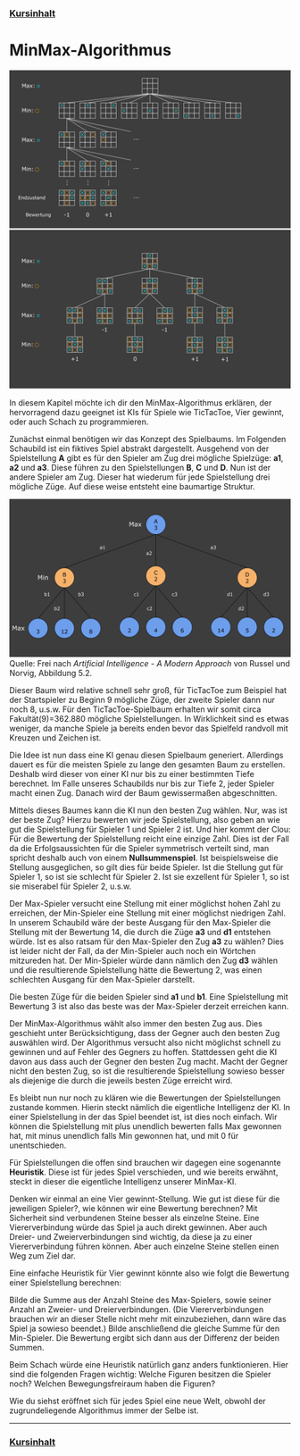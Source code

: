 ### [Kursinhalt](../README.md)

MinMax-Algorithmus
===================

![MinMax-Algorithmus TicTacToe](Bilder/MinMaxTicTacToe.svg)
![MinMax-Algorithmus TicTacToe2](Bilder/MinMaxTicTacToe2.svg)

In diesem Kapitel möchte ich dir den MinMax-Algorithmus erklären, der hervorragend dazu geeignet ist KIs für Spiele wie TicTacToe, Vier gewinnt, oder auch Schach zu programmieren. 

Zunächst einmal benötigen wir das Konzept des Spielbaums. Im Folgenden Schaubild ist ein fiktives Spiel abstrakt dargestellt. Ausgehend von der Spielstellung **A** gibt es für den Spieler am Zug drei mögliche Spielzüge: **a1**, **a2** und **a3**. Diese führen zu den Spielstellungen **B**, **C** und **D**. Nun ist der andere Spieler am Zug. Dieser hat wiederum für jede Spielstellung drei mögliche Züge. Auf diese weise entsteht eine baumartige Struktur.

![MinMax-Algorithmus](Bilder/MinMax.svg)
Quelle: Frei nach *Artificial Intelligence - A Modern Approach* von Russel und Norvig, Abbildung 5.2.

Dieser Baum wird relative schnell sehr groß, für TicTacToe zum Beispiel hat der Startspieler zu Beginn 9 mögliche Züge, der zweite Spieler dann nur noch 8, u.s.w. Für den TicTacToe-Spielbaum erhalten wir somit circa Fakultät(9)=362.880 mögliche Spielstellungen. In Wirklichkeit sind es etwas weniger, da manche Spiele ja bereits enden bevor das Spielfeld randvoll mit Kreuzen und Zeichen ist. 

Die Idee ist nun dass eine KI genau diesen Spielbaum generiert. Allerdings dauert es für die meisten Spiele zu lange den gesamten Baum zu erstellen. Deshalb wird dieser von einer KI nur bis zu einer bestimmten Tiefe berechnet. Im Falle unseres Schaubilds nur bis zur Tiefe 2, jeder Spieler macht einen Zug. Danach wird der Baum gewissermaßen abgeschnitten.

Mittels dieses Baumes kann die KI nun den besten Zug wählen. Nur, was ist der beste Zug? Hierzu bewerten wir jede Spielstellung, also geben an wie gut die Spielstellung für Spieler 1 und Spieler 2 ist. Und hier kommt der Clou: Für die Bewertung der Spielstellung reicht eine einzige Zahl. Dies ist der Fall da die Erfolgsaussichten für die Spieler symmetrisch verteilt sind, man spricht deshalb auch von einem **Nullsummenspiel**. Ist beispielsweise die Stellung ausgeglichen, so gilt dies für beide Spieler. Ist die Stellung gut für Spieler 1, so ist sie schlecht für Spieler 2. Ist sie exzellent für Spieler 1, so ist sie miserabel für Spieler 2, u.s.w. 

Der Max-Spieler versucht eine Stellung mit einer möglichst hohen Zahl zu erreichen, der Min-Spieler eine Stellung mit einer möglichst niedrigen Zahl. In unserem Schaubild wäre der beste Ausgang für den Max-Spieler die Stellung mit der Bewertung 14, die durch die Züge **a3** und **d1** entstehen würde. Ist es also ratsam für den Max-Spieler den Zug **a3** zu wählen? Dies ist leider nicht der Fall, da der Min-Spieler auch noch ein Wörtchen mitzureden hat. Der Min-Spieler würde dann nämlich den Zug **d3** wählen und die resultierende Spielstellung hätte die Bewertung 2, was einen schlechten Ausgang für den Max-Spieler darstellt.

Die besten Züge für die beiden Spieler sind **a1** und **b1**. Eine Spielstellung mit Bewertung 3 ist also das beste was der Max-Spieler derzeit erreichen kann.

Der MinMax-Algorithmus wählt also immer den besten Zug aus. Dies geschieht unter Berücksichtigung, dass der Gegner auch den besten Zug auswählen wird. Der Algorithmus versucht also nicht möglichst schnell zu gewinnen und auf Fehler des Gegners zu hoffen. Stattdessen geht die KI davon aus dass auch der Gegner den besten Zug macht. Macht der Gegner nicht den besten Zug, so ist die resultierende Spielstellung sowieso besser als diejenige die durch die jeweils besten Züge erreicht wird.

Es bleibt nun nur noch zu klären wie die Bewertungen der Spielstellungen zustande kommen. Hierin steckt nämlich die eigentliche Intelligenz der KI. In einer Spielstellung in der das Spiel beendet ist, ist dies noch einfach. Wir können die Spielstellung mit plus unendlich bewerten falls Max gewonnen hat, mit minus unendlich falls Min gewonnen hat, und mit 0 für unentschieden. 

Für Spielstellungen die offen sind brauchen wir dagegen eine sogenannte **Heuristik**. Diese ist für jedes Spiel verschieden, und wie bereits erwähnt, steckt in dieser die eigentliche Intelligenz unserer MinMax-KI. 

Denken wir einmal an eine Vier gewinnt-Stellung. Wie gut ist diese für die jeweiligen Spieler?, wie können wir eine Bewertung berechnen? Mit Sicherheit sind verbundenen Steine besser als einzelne Steine. Eine Viererverbindung würde das Spiel ja auch direkt gewinnen. Aber auch Dreier- und Zweierverbindungen sind wichtig, da diese ja zu einer Viererverbindung führen können. Aber auch einzelne Steine stellen einen Weg zum Ziel dar.

Eine einfache Heuristik für Vier gewinnt könnte also wie folgt die Bewertung einer Spielstellung berechnen:

Bilde die Summe aus der Anzahl Steine des Max-Spielers, sowie seiner Anzahl an Zweier- und Dreierverbindungen. (Die Viererverbindungen brauchen wir an dieser Stelle nicht mehr mit einzubeziehen, dann wäre das Spiel ja sowieso beendet.) Bilde anschließend die gleiche Summe für den Min-Spieler. Die Bewertung ergibt sich dann aus der Differenz der beiden Summen. 

Beim Schach würde eine Heuristik natürlich ganz anders funktionieren. Hier sind die folgenden Fragen wichtig: Welche Figuren besitzen die Spieler noch? Welchen Bewegungsfreiraum haben die Figuren? 

Wie du siehst eröffnet sich für jedes Spiel eine neue Welt, obwohl der zugrundeliegende Algorithmus immer der Selbe ist. 

---

### [Kursinhalt](../README.md)
